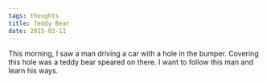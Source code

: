 ```yaml
---
tags: thoughts
title: Teddy Bear
date: 2015-02-11
---
```


This morning, I saw a man driving a car with a hole in the bumper. Covering this hole was a teddy bear speared on there. I want to follow this man and learn his ways. 